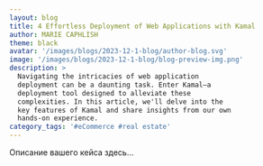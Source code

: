 ```yaml
---
layout: blog
title: 4 Effortless Deployment of Web Applications with Kamal
author: MARIE CAPHLISH
theme: black
avatar: '/images/blogs/2023-12-1-blog/author-blog.svg'
image: '/images/blogs/2023-12-1-blog/blog-preview-img.png'
description: >
  Navigating the intricacies of web application
  deployment can be a daunting task. Enter Kamal—a
  deployment tool designed to alleviate these
  complexities. In this article, we'll delve into the
  key features of Kamal and share insights from our own
  hands-on experience.
category_tags: '#eCommerce #real estate'
---
```


Описание вашего кейса здесь...
